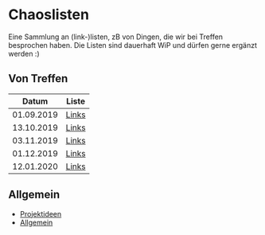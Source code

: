 # Chaoslisten

Eine Sammlung an (link-)listen, zB von Dingen, die wir bei Treffen besprochen haben. Die Listen sind dauerhaft WiP und dürfen gerne ergänzt werden :)

## Von Treffen

| Datum | Liste |
| --- | --- |
| 01.09.2019 | [Links](Treffen/2019_09_01.md) |
| 13.10.2019 | [Links](Treffen/2019_10_13.md) |
| 03.11.2019 | [Links](Treffen/2019_11_03.md) |
| 01.12.2019 | [Links](Treffen/2019_12_01.md) |
| 12.01.2020 | [Links](Treffen/2020_01_12.md) |

## Allgemein

- [Projektideen](Projektideen.md)
- [Allgemein](Allgemein.md)
